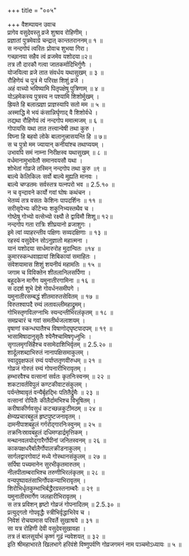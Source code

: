 +++
title = "००५"

+++
वैशम्पायन उवाच  
प्रागेव वसुदेवस्तु व्रजे शुश्राव रोहिणीम् ।  
प्रज्ञातां पुत्रमेवाग्रे चन्द्रात् कान्ततराननम्॥ १ ॥  
स नन्दगोपं त्वरितः प्रोवाच शुभया गिरा।  
गच्छानया सहैव त्वं व्रजमेव यशोदया॥२॥  
तत्र तौ दारकौ गत्वा जातकर्मादिभिर्गुणैः ।  
योजयित्वा व्रजे तात संवर्धय यथासुखम् ॥ ३ ॥  
रौहिणेयं च पुत्रं मे परिरक्ष शिशुं व्रजे ।  
अहं वाच्यो भविष्यामि पितृपक्षेषु पुत्रिणाम् ॥ ४ ॥  
योऽहमेकस्य पुत्रस्य न पश्यामि शिशोर्मुखम् ।  
ह्रियते हि बलात्प्रज्ञा प्राज्ञस्यापि सतो मम ॥ ५ ॥  
अस्माद्धि मे भयं कंसान्निर्घृणाद् वै शिशोर्वधे ।  
तद्यथा रौहिणेयं त्वं नन्दगोप ममात्मजम् ॥ ६ ॥  
गोपायसि यथा तात तत्त्वान्वेषी तथा कुरु ।  
विघ्ना हि बहवो लोके बालानुत्त्रासयन्ति हि ॥ ७॥  
स च पुत्रो मम ज्यायान् कनीयांश्च तथाप्ययम् ।  
उभावपि समं नाम्ना निरीक्षस्व यथासुखम् ॥ ८ ॥  
वर्धमानामुभावेतौ समानवयसौ यथा ।  
शोभेतां गोव्रजे तस्मिन् नन्दगोप तथा कुरु ॥९ ॥  
बाल्ये केलिकिलः सर्वो बाल्ये मुह्यति मानवः ।  
बाल्ये चण्डतमः सर्वस्तत्र यत्नपरो भव ॥ 2.5.१० ॥  
न च वृन्दावने कार्यो गवां घोषः कथंचन ।  
भेतव्यं तत्र वसतः केशिनः पापदर्शिनः ॥ ११ ॥  
सरीसृपेभ्यः कीटेभ्यः शकुनिभ्यस्तथैव च ।  
गोष्ठेषु गोभ्यो वत्सेभ्यो रक्ष्यौ ते द्वाविमौ शिशू॥ १२॥  
नन्दगोप गता रात्रिः शीघ्रयानो व्रजाशुगः ।  
इमे त्वां व्याहरन्तीव पक्षिणः सव्यदक्षिणाः ॥ १३ ॥  
रहस्यं वसुदेवेन सोऽनुज्ञातो महात्मना ।  
यानं यशोदया सार्धमारुरोह मुदान्वितः ॥१४ ॥  
कुमारस्कन्धवाह्यायां शिबिकायां समाहितः ।  
संवेशयामास शिशुं शयनीयं महामतिः ॥ १५ ॥  
जगाम च विविक्तेन शीतलानिलसर्पिणा ।  
बहूदकेन मार्गेण यमुनातीरगामिना ॥ १६ ॥  
स ददर्श शुभे देशे गोवर्धनसमीपगे ।  
यमुनातीरसम्बद्धं शीतमारुतसेवितम् ॥ १७ ॥  
विरुतश्वापदै रम्यं लतावल्लीमहाद्रुमम्।  
गोभिस्तृणविलग्नाभिः स्यन्दन्तीभिरलंकृतम् ॥ १८ ॥  
समप्रचारं च गवां समतीर्थजलाशयम् ।  
वृषाणां स्कन्धघातैश्च विषाणोद्घृष्टपादपम् ॥ १९ ॥  
भासामिषादानुसृतैः श्येनैश्चामिषगृध्नुभिः ।  
सृगालमृगसिंहैश्च वसामेदाशिभिर्वृतम् ॥ 2.5.२० ॥  
शार्दूलशब्दाभिरुतं नानापक्षिसमाकुलम् ।  
स्वादुवृक्षफलं रम्यं पर्याप्ततृणवीरुधम् ॥ २१ ॥  
गोव्रजं गोरुतं रम्यं गोपनारीभिरावृतम् ।  
हम्भारवैश्च वत्सानां सर्वतः कृतनिःस्वनम् ॥ २२ ॥  
शकटावर्तविपुलं कण्टकीवाटसंकुलम् ।  
पर्यन्तेष्वावृतं वन्यैर्बृहद्भिः पतितैर्द्रुमैः ॥ २३ ॥  
वत्सानां रोपितैः कीलैर्दामभिश्च विभूषितम् ।  
करीषाकीर्णवसुधं कटच्छन्नकुटीमठम् ॥ २४ ॥  
क्षेम्यप्रचारबहुलं हृष्टपुष्टजनावृतम् ।  
दामनीपाशबहुलं गर्गरोद्गारनिःस्वुनम् ॥ २५ ॥  
तक्रनिःस्रावबहुलं दधिमण्डार्द्रमृत्तिकम् ।  
मन्थानवलयोद्गारैर्गोपीनां जनितस्वनम् ॥ २६ ॥  
काकपक्षधरैर्बालैर्गोपालक्रीडनाकुलम् ।  
सार्गलद्वारगोवाटं मध्ये गोस्थानसंकुलम् ॥ २७ ॥  
सर्पिषा पच्यमानेन सुरभीकृतमारुतम् ।  
नीलपीताम्बराभिश्च तरुणीभिरलंकृतम् ॥ २८ ॥  
वन्यपुष्पावतंसाभिर्गोपकन्याभिरावृतम् ।  
शिरोभिर्धृतकुम्भाभिर्बद्धैरग्रस्तनाम्बरैः ॥ २९ ॥  
यमुनातीरमार्गेण जलहारीभिरावृतम् ।  
स तत्र प्रविशन् हृष्टो गोव्रजं गोपनादितम् ॥ 2.5.३० ॥  
प्रत्युद्गतो गोपवृद्धैः स्त्रीभिर्वृद्धाभिरेव च ।  
निवेशं रोचयामास परिवर्ते सुखाश्रये ॥ ३१ ॥  
सा यत्र रोहिणी देवी वसुदेवसुखावहा ।  
तत्र तं बालसूर्याभं कृष्णं गूढं न्यवेशयत् ॥ ३२ ॥  
इति श्रीमहाभारते खिलभागे हरिवंशे विष्णुपर्वणि गोव्रजगमनं नाम पञ्चमोऽध्यायः ॥ ५ ॥